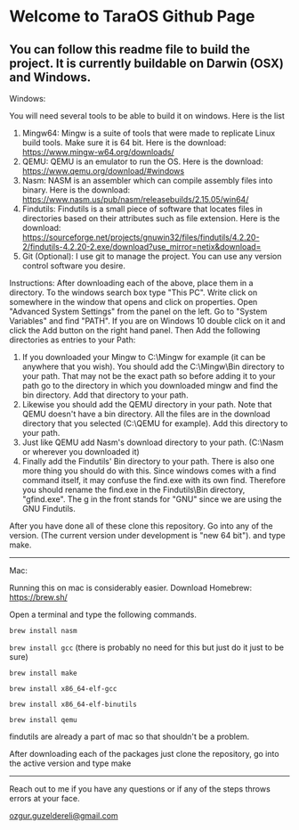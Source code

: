 # Welcome to TaraOS Github Page
You can follow this readme file to build the project.
It is currently buildable on Darwin (OSX) and Windows.
---
Windows:

You will need several tools to be able to build it on windows.
Here is the list
  1. Mingw64: Mingw is a suite of tools that were made to replicate Linux build tools. Make sure it is 64 bit. Here is the download: https://www.mingw-w64.org/downloads/
  2. QEMU: QEMU is an emulator to run the OS. Here is the download: https://www.qemu.org/download/#windows
  3. Nasm: NASM is an assembler which can compile assembly files into binary. Here is the download: https://www.nasm.us/pub/nasm/releasebuilds/2.15.05/win64/
  4. Findutils: Findutils is a small piece of software that locates files in directories based on their attributes such as file extension. Here is the download: https://sourceforge.net/projects/gnuwin32/files/findutils/4.2.20-2/findutils-4.2.20-2.exe/download?use_mirror=netix&download=
  5. Git (Optional): I use git to manage the project. You can use any version control software you desire.

Instructions:
  After downloading each of the above, place them in a directory. To the windows search box type "This PC". Write click on somewhere in the window that opens and click on properties. Open "Advanced System Settings" from the panel on the left. Go to "System Variables" and find "PATH". If you are on Windows 10 double click on it and click the Add button on the right hand panel. Then Add the following directories as entries to your Path:
  1. If you downloaded your Mingw to C:\Mingw for example (it can be anywhere that you wish). You should add the C:\Mingw\Bin directory to your path. That may not be the exact path so before adding it to your path go to the directory in which you downloaded mingw and find the bin directory. Add that directory to your path.
  2. Likewise you should add the QEMU directory in your path. Note that QEMU doesn't have a bin directory. All the files are in the download directory that you selected (C:\QEMU for example). Add this directory to your path.
  3. Just like QEMU add Nasm's download directory to your path. (C:\Nasm or wherever you downloaded it)
  4. Finally add the Findutils' Bin directory to your path. There is also one more thing you should do with this. Since windows comes with a find command itself, it may confuse the find.exe with its own find. Therefore you should rename the find.exe in the Findutils\Bin directory, "gfind.exe". The g in the front stands for "GNU" since we are using the GNU Findutils.
  
  After you have done all of these clone this repository. Go into any of the version. (The current version under development is "new 64 bit"). and type make.
  
  ---
  Mac:
  
  Running this on mac is considerably easier. Download Homebrew: https://brew.sh/
  
  Open a terminal and type the following commands.
  
 ```brew install nasm```
 
 ```brew install gcc``` (there is probably no need for this but just do it just to be sure)
 
 ```brew install make```
 
 ```brew install x86_64-elf-gcc```
 
 ```brew install x86_64-elf-binutils```
 
 ```brew install qemu```
 
 findutils are already a part of mac so that shouldn't be a problem.
 
 After downloading each of the packages just clone the repository, go into the active version and type make
  
  ---
  
  Reach out to me if you have any questions or if any of the steps throws errors at your face.
  
  ozgur.guzeldereli@gmail.com



